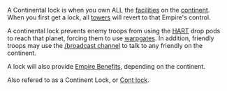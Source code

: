 A Continental lock is when you own ALL the
[facilities](../locations/Facilities.md) on the
[continent](../locations/Continent.md). When you first get a lock, all
[towers](../locations/Towers.md) will revert to that Empire's control.

A continental lock prevents enemy troops from using the
[HART](../terminology/HART.md) drop pods to reach that planet, forcing them to
use [warpgates](../locations/Warpgate.md). In addition, friendly troops may use
the [/broadcast channel](../commands/In-Game_Commands.md) to talk to any
friendly on the continent.

A lock will also provide [Empire Benefits](../terminology/Empire_Benefit.md),
depending on the continent.

Also refered to as a Continent Lock, or
[Cont lock](../terminology/Acronyms_and_Slang.md).
